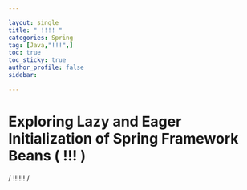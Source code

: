 ```yaml
---

layout: single
title: " !!!! "
categories: Spring
tag: [Java,"!!!",]
toc: true
toc_sticky: true
author_profile: false
sidebar:

---
```

# Exploring Lazy and Eager Initialization of Spring Framework Beans ( !!! )
/ !!!!!! /